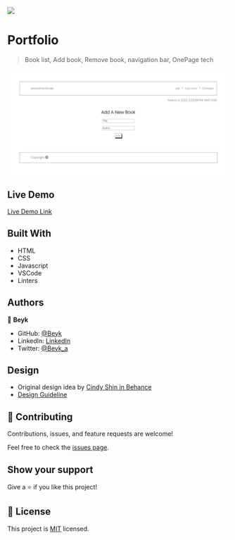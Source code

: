 ![](https://img.shields.io/badge/Microverse-blueviolet)

# Portfolio

> Book list, Add book, Remove book, navigation bar, OnePage tech

![screenshot](./screenshot.png)

## Live Demo

[Live Demo Link](https://beyk.github.io/AwesomeBook/)

## Built With

- HTML
- CSS
- Javascript
- VSCode
- Linters

## Authors

👤 **Beyk**

- GitHub: [@Beyk](https://github.com/beyk)
- LinkedIn: [LinkedIn](https://www.linkedin.com/in/asghar-beykmohammadi-1b16b291/)
- Twitter: [@Beyk_a](https://twitter.com/beyk_a)

## Design 

- Original design idea by [Cindy Shin in Behance](https://www.behance.net/adagio07) 
- [Design Guideline](https://www.behance.net/gallery/29845175/CC-Global-Summit-2015) 

## 🤝 Contributing

Contributions, issues, and feature requests are welcome!

Feel free to check the [issues page](#).

## Show your support

Give a ⭐️ if you like this project!

## 📝 License

This project is [MIT](./LICENSE) licensed.

